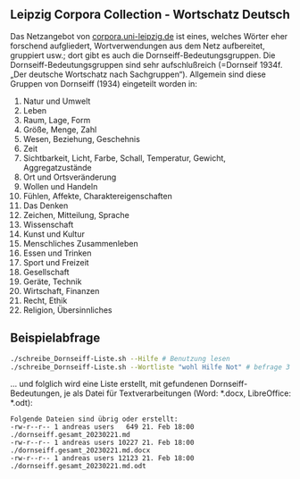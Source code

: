 ## Leipzig Corpora Collection - Wortschatz Deutsch

Das Netzangebot von [corpora.uni-leipzig.de](https://corpora.uni-leipzig.de) ist eines, welches Wörter eher forschend aufgliedert, Wortverwendungen aus dem Netz aufbereitet, gruppiert usw.; dort gibt es auch die Dornseiff-Bedeutungsgruppen. Die Dornseiff-Bedeutungsgruppen sind sehr aufschlußreich (=Dornseif 1934f. „Der deutsche Wortschatz nach Sachgruppen“). Allgemein sind diese Gruppen von Dornseiff (1934) eingeteilt worden in: 

1. Natur und Umwelt
2. Leben
3. Raum, Lage, Form
4. Größe, Menge, Zahl
5. Wesen, Beziehung, Geschehnis
6. Zeit
7. Sichtbarkeit, Licht, Farbe, Schall, Temperatur, Gewicht, Aggregatzustände
8. Ort und Ortsveränderung
9. Wollen und Handeln
10. Fühlen, Affekte, Charaktereigenschaften
11. Das Denken
12. Zeichen, Mitteilung, Sprache
13. Wissenschaft
14. Kunst und Kultur
15. Menschliches Zusammenleben
16. Essen und Trinken
17. Sport und Freizeit
18. Gesellschaft
19. Geräte, Technik
20. Wirtschaft, Finanzen
21. Recht, Ethik
22. Religion, Übersinnliches

## Beispielabfrage

```bash
./schreibe_Dornseiff-Liste.sh --Hilfe # Benutzung lesen
./schreibe_Dornseiff-Liste.sh --Wortliste "wohl Hilfe Not" # befrage 3 Wörter nach Dorn
```
… und folglich wird eine Liste erstellt, mit gefundenen Dornseiff-Bedeutungen, je als Datei für Textverarbeitungen (Word: \*.docx, LibreOffice: \*.odt):
```
Folgende Dateien sind übrig oder erstellt:
-rw-r--r-- 1 andreas users   649 21. Feb 18:00 ./dornseiff.gesamt_20230221.md
-rw-r--r-- 1 andreas users 10227 21. Feb 18:00 ./dornseiff.gesamt_20230221.md.docx
-rw-r--r-- 1 andreas users 12123 21. Feb 18:00 ./dornseiff.gesamt_20230221.md.odt
```
